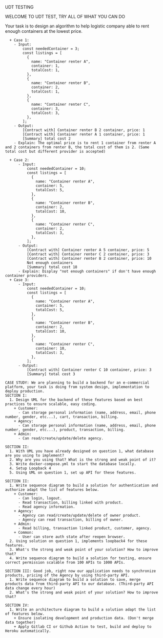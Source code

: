 UDT TESTING

WELCOME TO UDT TEST, TRY ALL OF WHAT YOU CAN DO

Your task is to design an algorithm to help logistic company able to rent enough containers at the lowest price.

      + Case 1: 
        - Input: 
            const neededContainer = 3;
            const listings = [
              {
                name: "Container renter A",
                container: 1,
                totalCost: 1,
              },
              {
                name: "Container renter B",
                container: 2,
                totalCost: 1,
              },
              {
                name: "Container renter C",
                container: 3,
                totalCost: 3,
              },
            ];
        - Output: 
            [Contract with] Container renter B 2 container, price: 1
            [Contract with] Container renter A 1 container, price: 1
            [Summary] total cost 2
        - Explain: The optimal price is to rent 1 container from renter A and 2 containers from renter B, the total cost of them is 2. (Same total cost but different provider is accepted)

      + Case 2:
          - Input: 
              const neededContainer = 10;
              const listings = [
                {
                  name: "Container renter A",
                  container: 5,
                  totalCost: 5,
                },
                {
                  name: "Container renter B",
                  container: 2,
                  totalCost: 10,
                },
                {
                  name: "Container renter C",
                  container: 2,
                  totalCost: 3,
                },
              ];
          - Output:
              [Contract with] Container renter A 5 container, price: 5
              [Contract with] Container renter C 2 container, price: 3
              [Contract with] Container renter B 2 container, price: 10
              Not enough containers
              [Summary] total cost 18
          - Explain: Display "not enough containers" if don't have enough container providers.
      + Case 3:
          - Input:
              const neededContainer = 10;
              const listings = [
                {
                  name: "Container renter A",
                  container: 5,
                  totalCost: 5,
                },
                {
                  name: "Container renter B",
                  container: 2,
                  totalCost: 10,
                },
                {
                  name: "Container renter C",
                  container: 10,
                  totalCost: 3,
                },
              ];
          - Output:
              [Contract with] Container renter C 10 container, price: 3
              [Summary] total cost 3
          
    CASE STUDY: We are planning to build a backend for an e-commercial platform, your task is doing from system design, implementation to deploy production.
    SECTION I:
      1. Design UML for the backend of these features based on best practices to ensure scalable, easy coding.
        + Customer:
          - Can storage personal information (name, address, email, phone number, gender, etc...), cart, transaction, billing.
        + Agency:
          - Can storage personal information (name, address, email, phone number, gender, etc...), product, transaction, billing.
        + Admin:
          - Can read/create/update/delete agency.

    SECTION II:
      1. With UML you have already designed on question 1, what database are you using to implement?
      2. Why are you using that? What is the strong and weak point of it?
      3. Write docker-compose.yml to start the database locally.
      4. Setup Loopback 4
      5. Using UML on question 1, set up API for these features.

    SECTION II:
      1. Write sequence diagram to build a solution for authentication and authorize adapt the list of features below.
        + Customer:
          - Can login, logout.
          - Read transaction, billing linked with product.
          - Read agency information.
        + Agency:
          - Agency can read/create/update/delete of owner product.
          - Agency can read transaction, billing of owner.
        + Admin: 
          - Read billing, transaction linked product, customer, agency.
        + Common:
          - User can store auth state after reopen browser.
      2. Using solution on question 1, implements loopback4 for these features.
      3. What's the strong and weak point of your solution? How to improve that?
      4. Write sequence diagram to build a solution for testing, ensure correct permission scalable from 100 APIs to 1000 APIs.

    SECTION III: Good job, right now our application needs to synchronize products, pricing of the Agency by using third-party API. 
      1. Write sequence diagram to build a solution to save, merge products data from third-party API to our database. (Third-party API data change every hour)
      2. What's the strong and weak point of your solution? How to improve that?
    
    SECTION IV:
      1. Write an architecture diagram to build a solution adapt the list of features below.
        + Ensure isolating development and production data. (Don't merge data together)
        + Apply Gitlab CI or Github Action to test, build and deploy to Heroku automatically.
